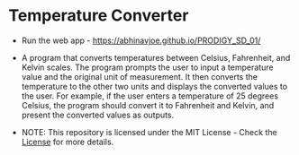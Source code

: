 # Temperature Converter

- Run the web app - https://abhinavjoe.github.io/PRODIGY_SD_01/

- A program that converts temperatures between Celsius, Fahrenheit, and Kelvin scales. The program prompts the user to input a temperature value and the original unit of measurement. It then converts the temperature to the other two units and displays the converted values to the user. For example, if the user enters a temperature of 25 degrees Celsius, the program should convert it to Fahrenheit and Kelvin, and present the converted values as outputs.

- NOTE: This repository is licensed under the MIT License - Check the [License](LICENSE) for more details.
